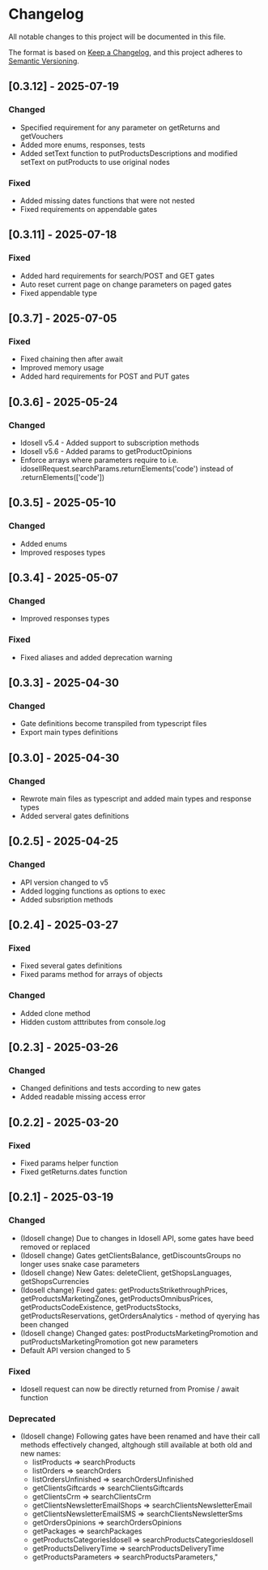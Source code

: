 # Changelog

All notable changes to this project will be documented in this file.

The format is based on [Keep a Changelog](https://keepachangelog.com/en/1.0.0/),
and this project adheres to [Semantic Versioning](https://semver.org/spec/v2.0.0.html).

## [0.3.12] - 2025-07-19
### Changed
- Specified requirement for any parameter on getReturns and getVouchers
- Added more enums, responses, tests
- Added setText function to putProductsDescriptions and modified setText on putProducts to use original nodes

### Fixed
- Added missing dates functions that were not nested
- Fixed requirements on appendable gates

## [0.3.11] - 2025-07-18
### Fixed
- Added hard requirements for search/POST and GET gates
- Auto reset current page on change parameters on paged gates
- Fixed appendable type

## [0.3.7] - 2025-07-05
### Fixed
- Fixed chaining then after await
- Improved memory usage
- Added hard requirements for POST and PUT gates

## [0.3.6] - 2025-05-24
### Changed
- Idosell v5.4 - Added support to subscription methods
- Idosell v5.6 - Added params to getProductOpinions
- Enforce arrays where parameters require to i.e. idosellRequest.searchParams.returnElements('code') instead of .returnElements(['code'])


## [0.3.5] - 2025-05-10
### Changed
- Added enums
- Improved resposes types

## [0.3.4] - 2025-05-07
### Changed
- Improved responses types

### Fixed
- Fixed aliases and added deprecation warning


## [0.3.3] - 2025-04-30
### Changed
- Gate definitions become transpiled from typescript files
- Export main types definitions


## [0.3.0] - 2025-04-30
### Changed
- Rewrote main files as typescript and added main types and response types
- Added serveral gates definitions


## [0.2.5] - 2025-04-25
### Changed
- API version changed to v5
- Added logging functions as options to exec
- Added subsription methods


## [0.2.4] - 2025-03-27
### Fixed
- Fixed several gates definitions
- Fixed params method for arrays of objects

### Changed
- Added clone method
- Hidden custom atttributes from console.log


## [0.2.3] - 2025-03-26
### Changed
- Changed definitions and tests according to new gates
- Added readable missing access error


## [0.2.2] - 2025-03-20
### Fixed
- Fixed params helper function
- Fixed getReturns.dates function


## [0.2.1] - 2025-03-19
### Changed
- (Idosell change) Due to changes in Idosell API, some gates have beed removed or replaced
- (Idosell change) Gates getClientsBalance, getDiscountsGroups no longer uses snake case parameters
- (Idosell change) New Gates: deleteClient, getShopsLanguages, getShopsCurrencies
- (Idosell change) Fixed gates: getProductsStrikethroughPrices, getProductsMarketingZones, getProductsOmnibusPrices, getProductsCodeExistence, getProductsStocks, getProductsReservations, getOrdersAnalytics - method of qyerying has been changed
- (Idosell change) Changed gates: postProductsMarketingPromotion and putProductsMarketingPromotion got new parameters
- Default API version changed to 5

### Fixed
- Idosell request can now be directly returned from Promise / await function

### Deprecated
- (Idosell change) Following gates have been renamed and have their call methods effectively changed, altghough still available at both old and new names:
  - listProducts =>  searchProducts
  - listOrders =>  searchOrders
  - listOrdersUnfinished =>  searchOrdersUnfinished
  - getClientsGiftcards =>  searchClientsGiftcards
  - getClientsCrm =>  searchClientsCrm
  - getClientsNewsletterEmailShops =>  searchClientsNewsletterEmail
  - getClientsNewsletterEmailSMS =>  searchClientsNewsletterSms
  - getOrdersOpinions =>  searchOrdersOpinions
  - getPackages =>  searchPackages
  - getProductsCategoriesIdosell =>  searchProductsCategoriesIdosell
  - getProductsDeliveryTime =>  searchProductsDeliveryTime
  - getProductsParameters =>  searchProductsParameters,"